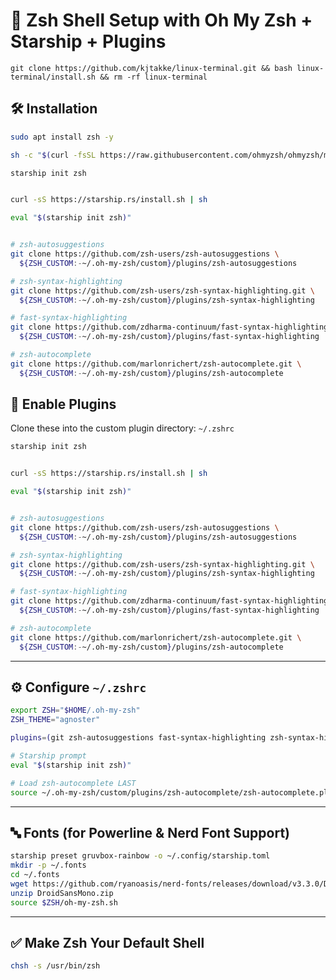 # 🌟 Zsh Shell Setup with Oh My Zsh + Starship + Plugins
`git clone https://github.com/kjtakke/linux-terminal.git && bash linux-terminal/install.sh && rm -rf linux-terminal`
## 🛠️ Installation

```bash
sudo apt install zsh -y

sh -c "$(curl -fsSL https://raw.githubusercontent.com/ohmyzsh/ohmyzsh/master/tools/install.sh)"

starship init zsh


curl -sS https://starship.rs/install.sh | sh

eval "$(starship init zsh)"


# zsh-autosuggestions
git clone https://github.com/zsh-users/zsh-autosuggestions \
  ${ZSH_CUSTOM:-~/.oh-my-zsh/custom}/plugins/zsh-autosuggestions

# zsh-syntax-highlighting
git clone https://github.com/zsh-users/zsh-syntax-highlighting.git \
  ${ZSH_CUSTOM:-~/.oh-my-zsh/custom}/plugins/zsh-syntax-highlighting

# fast-syntax-highlighting
git clone https://github.com/zdharma-continuum/fast-syntax-highlighting.git \
  ${ZSH_CUSTOM:-~/.oh-my-zsh/custom}/plugins/fast-syntax-highlighting

# zsh-autocomplete
git clone https://github.com/marlonrichert/zsh-autocomplete.git \
  ${ZSH_CUSTOM:-~/.oh-my-zsh/custom}/plugins/zsh-autocomplete

```

## 🔌 Enable Plugins

Clone these into the custom plugin directory:
`~/.zshrc`
```bash
starship init zsh


curl -sS https://starship.rs/install.sh | sh

eval "$(starship init zsh)"


# zsh-autosuggestions
git clone https://github.com/zsh-users/zsh-autosuggestions \
  ${ZSH_CUSTOM:-~/.oh-my-zsh/custom}/plugins/zsh-autosuggestions

# zsh-syntax-highlighting
git clone https://github.com/zsh-users/zsh-syntax-highlighting.git \
  ${ZSH_CUSTOM:-~/.oh-my-zsh/custom}/plugins/zsh-syntax-highlighting

# fast-syntax-highlighting
git clone https://github.com/zdharma-continuum/fast-syntax-highlighting.git \
  ${ZSH_CUSTOM:-~/.oh-my-zsh/custom}/plugins/fast-syntax-highlighting

# zsh-autocomplete
git clone https://github.com/marlonrichert/zsh-autocomplete.git \
  ${ZSH_CUSTOM:-~/.oh-my-zsh/custom}/plugins/zsh-autocomplete

```


* * *

## ⚙️ Configure `~/.zshrc`

```bash
export ZSH="$HOME/.oh-my-zsh"
ZSH_THEME="agnoster"

plugins=(git zsh-autosuggestions fast-syntax-highlighting zsh-syntax-highlighting)

# Starship prompt
eval "$(starship init zsh)"

# Load zsh-autocomplete LAST
source ~/.oh-my-zsh/custom/plugins/zsh-autocomplete/zsh-autocomplete.plugin.zsh

```

* * *

## 🔤 Fonts (for Powerline & Nerd Font Support)

```bash
starship preset gruvbox-rainbow -o ~/.config/starship.toml
mkdir -p ~/.fonts
cd ~/.fonts
wget https://github.com/ryanoasis/nerd-fonts/releases/download/v3.3.0/DroidSansMono.zip
unzip DroidSansMono.zip
source $ZSH/oh-my-zsh.sh
```


* * *

## ✅ Make Zsh Your Default Shell

```bash
chsh -s /usr/bin/zsh
```
